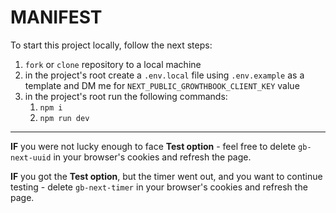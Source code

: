 # MANIFEST

To start this project locally, follow the next steps:
1. `fork` or `clone` repository to a local machine
2. in the project's root create a `.env.local` file using `.env.example` as a template and DM me for `NEXT_PUBLIC_GROWTHBOOK_CLIENT_KEY` value
3. in the project's root run the following commands:
    1. `npm i`
    2. `npm run dev`
------
**IF** you were not lucky enough to face **Test option** - feel free to delete `gb-next-uuid` in your browser's cookies and refresh the page.

**IF** you got the **Test option**, but the timer went out, and you want to continue testing - delete `gb-next-timer` in your browser's cookies and refresh the page.
